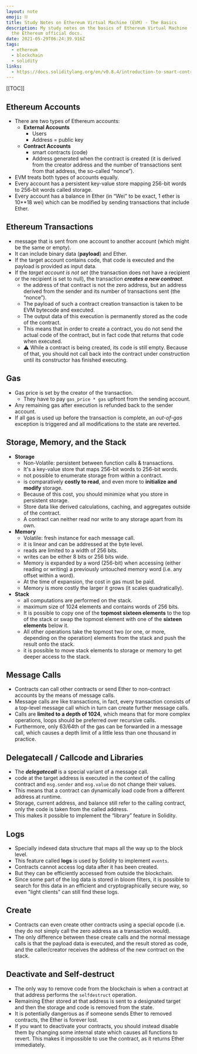 ```yaml
---
layout: note
emoji: ⛓
title: Study Notes on Ethereum Virtual Machine (EVM) - The Basics
description: My study notes on the basics of Ethereum Virtual Machine (EVM) from
  the Ethereum official docs.
date: 2021-05-29T06:24:39.916Z
tags:
  - ethereum
  - blockchain
  - solidity
links:
  - https://docs.soliditylang.org/en/v0.8.4/introduction-to-smart-contracts.html
---
```

[[TOC]]

## Ethereum Accounts

- There are two types of Ethereum accounts:
    - **External Accounts**
        - Users
        - Address = public key
    - **Contract Accounts**
        - smart contracts (code)
        - Address generated when the contract is created (it is derived from the creator address and the number of transactions sent from that address, the so-called “nonce”).
- EVM treats both types of accounts equally.
- Every account has a persistent key-value store mapping 256-bit words to 256-bit words called storage.
- Every account has a balance in Ether (in “Wei” to be exact, 1 ether is 10**18 wei) which can be modified by sending transactions that include Ether.

## Ethereum Transactions

- message that is sent from one account to another account (which might be the same or empty).
- It can include binary data (**payload**) and Ether.
- If the target account contains code, that code is executed and the payload is provided as input data.
- If the *target account is not set* (the transaction does not have a recipient or the recipient is set to null), the transaction ***creates a new contract***.
    - the address of that contract is not the zero address, but an address derived from the sender and its number of transactions sent (the “nonce”).
    - The payload of such a contract creation transaction is taken to be EVM bytecode and executed.
    - The output data of this execution is permanently stored as the code of the contract.
    - This means that in order to create a contract, you do not send the actual code of the contract, but in fact code that returns that code when executed.
    - ⚠ While a contract is being created, its code is still empty. Because of that, you should not call back into the contract under construction until its constructor has finished executing.

## Gas

- Gas price is set by the creator of the transaction.
    - They have to pay `gas_price * gas` upfront from the sending account.
- Any remaining gas after execution is refunded back to the sender account.
- If all gas is used up before the transaction is complete, an *out-of-gas* exception is triggered and all modifications to the state are reverted.

## Storage, Memory, and the Stack

- **Storage**
    - Non-Volatile: persistent between function calls & transactions.
    - It's a key-value store that maps 256-bit words to 256-bit words.
    - not possible to enumerate storage from within a contract.
    - is comparatively **costly to read**, and even more to **initialize and modify** storage.
    - Because of this cost, you should minimize what you store in persistent storage.
    - Store data like derived calculations, caching, and aggregates outside of the contract.
    - A contract can neither read nor write to any storage apart from its own.
- **Memory**
    - Volatile: fresh instance for each message call.
    - it is linear and can be addressed at the byte level.
    - reads are limited to a width of 256 bits.
    - writes can be either 8 bits or 256 bits wide.
    - Memory is expanded by a word (256-bit) when accessing (either reading or writing) a previously untouched memory word (i.e. any offset within a word).
    - At the time of expansion, the cost in gas must be paid.
    - Memory is more costly the larger it grows (it scales quadratically).
- **Stack**
    - all computations are performed on the stack.
    - maximum size of 1024 elements and contains words of 256 bits.
    - It is possible to copy one of the **topmost sixteen elements** to the top of the stack or swap the topmost element with one of the **sixteen elements** below it.
    - All other operations take the topmost two (or one, or more, depending on the operation) elements from the stack and push the result onto the stack.
    - it is possible to move stack elements to storage or memory to get deeper access to the stack.

## Message Calls

- Contracts can call other contracts or send Ether to non-contract accounts by the means of message calls.
- Message calls are like transactions, in fact, every transaction consists of a top-level message call which in turn can create further message calls.
- Calls are **limited to a depth of 1024**, which means that for more complex operations, loops should be preferred over recursive calls.
- Furthermore, only 63/64th of the gas can be forwarded in a message call, which causes a depth limit of a little less than one thousand in practice.

## Delegatecall / Callcode and Libraries

- The ***delegatecall*** is a special variant of a message call.
- code at the target address is executed in the context of the calling contract and `msg.sender` and `msg.value` do not change their values.
- This means that a contract can dynamically load code from a different address at runtime.
- Storage, current address, and balance still refer to the calling contract, only the code is taken from the called address.
- This makes it possible to implement the “library” feature in Solidity.

## Logs

- Specially indexed data structure that maps all the way up to the block level.
- This feature called **logs** is used by Solidity to implement `events`.
- Contracts cannot access log data after it has been created.
- But they can be efficiently accessed from outside the blockchain.
- Since some part of the log data is stored in bloom filters, it is possible to search for this data in an efficient and cryptographically secure way, so even "light clients" can still find these logs.

## Create

- Contracts can even create other contracts using a special opcode (i.e. they do not simply call the zero address as a transaction would).
- The only difference between these create calls and the normal message calls is that the payload data is executed, and the result stored as code, and the caller/creator receives the address of the new contract on the stack.

## Deactivate and Self-destruct

- The only way to remove code from the blockchain is when a contract at that address performs the `selfdestruct` operation.
- Remaining Ether stored at that address is sent to a designated target and then the storage and code is removed from the state.
- It is potentially dangerous as if someone sends Ether to removed contracts, the Ether is forever lost.
- If you want to deactivate your contracts, you should instead disable them by changing some internal state which causes all functions to revert. This makes it impossible to use the contract, as it returns Ether immediately.